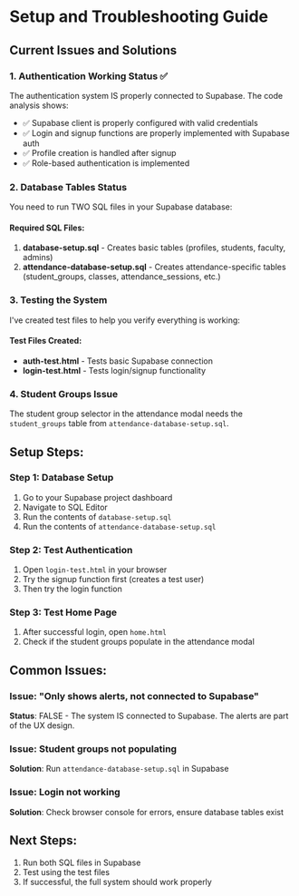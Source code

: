# Setup and Troubleshooting Guide

## Current Issues and Solutions

### 1. Authentication Working Status ✅
The authentication system IS properly connected to Supabase. The code analysis shows:
- ✅ Supabase client is properly configured with valid credentials
- ✅ Login and signup functions are properly implemented with Supabase auth
- ✅ Profile creation is handled after signup
- ✅ Role-based authentication is implemented

### 2. Database Tables Status
You need to run TWO SQL files in your Supabase database:

#### Required SQL Files:
1. **database-setup.sql** - Creates basic tables (profiles, students, faculty, admins)
2. **attendance-database-setup.sql** - Creates attendance-specific tables (student_groups, classes, attendance_sessions, etc.)

### 3. Testing the System

I've created test files to help you verify everything is working:

#### Test Files Created:
- **auth-test.html** - Tests basic Supabase connection
- **login-test.html** - Tests login/signup functionality

### 4. Student Groups Issue
The student group selector in the attendance modal needs the `student_groups` table from `attendance-database-setup.sql`.

## Setup Steps:

### Step 1: Database Setup
1. Go to your Supabase project dashboard
2. Navigate to SQL Editor
3. Run the contents of `database-setup.sql`
4. Run the contents of `attendance-database-setup.sql`

### Step 2: Test Authentication
1. Open `login-test.html` in your browser
2. Try the signup function first (creates a test user)
3. Then try the login function

### Step 3: Test Home Page
1. After successful login, open `home.html`
2. Check if the student groups populate in the attendance modal

## Common Issues:

### Issue: "Only shows alerts, not connected to Supabase"
**Status**: FALSE - The system IS connected to Supabase. The alerts are part of the UX design.

### Issue: Student groups not populating
**Solution**: Run `attendance-database-setup.sql` in Supabase

### Issue: Login not working
**Solution**: Check browser console for errors, ensure database tables exist

## Next Steps:
1. Run both SQL files in Supabase
2. Test using the test files
3. If successful, the full system should work properly

